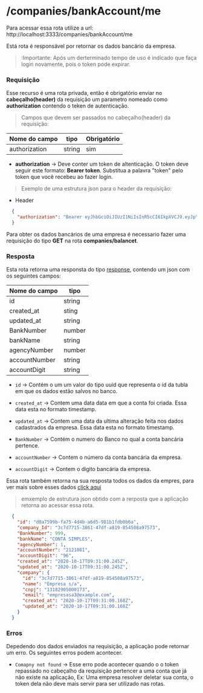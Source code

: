 # /companies/bankAccount/me

 Para acessar essa rota utilize a url: http://localhost:3333/companies/bankAccount/me

Está rota é responsável por retornar os dados bancário da empresa.

> :Importante: Após um derterminado tempo de uso é indicado que faça login novamente, pois o token pode expirar.

### Requisição

  Esse recurso é uma rota privada, então é obrigatório enviar no **cabeçalho(header)** da requisição um parametro nomeado como **authorization** contendo o teken de autenticação.

 > Campos que devem ser passados no cabeçalho(header) da requisição:

  Nome do campo  | tipo   | Obrigatório
  -------  | ------ | -----------
  authorization     | string |  sim

  - **authorization** -> Deve conter um token de altenticação. O token deve seguir este formato: **Bearer token**. Substitua a palavra "token" pelo token que você recebeu ao fazer login.

  > Exemplo de uma estrutura json para o header da requisição:

  - Header

  ```json
    {
      "authorization": "Bearer eyJhbGciOiJIUzI1NiIsInR5cCI6IkpXVCJ9.eyJpYXQiOjE2MDI5MTYyNzcsImV4cCI6MTYwMjkyMzQ3Nywic3ViIjoiM2M3ZDc3MTUtMzg2MS00N2RmLWE4MTktODU0NTA4YTk3NTczIn0.Hny0UclzxxklnHYMP8FrBX4i4T79U5a2lgBMJMKxzFw"
    }
  ```

  Para obter os dados bancários de uma empresa é necessario fazer uma requisição do tipo **GET** na rota **companies/balancet**.

### Resposta

Esta rota retorna uma responsta do tipo [response](https://expressjs.com/pt-br/api.html#res), contendo um json com os seguintes campos:

Nome do campo   | tipo
  -------       | ------ |
  id            | string |
  created_at    | sting  |
  updated_at    | string |
  BankNumber    | number |
  bankName      | string |
  agencyNumber  | number |
  accountNumber | string |
  accountDigit  | string |


  - ```id``` -> Contém o um um valor do tipo uuid que representa o id da tubla em que os dados estão salvos no banco.

  - ```created_at``` -> Contem uma data data em que a conta foi criada. Essa data esta no formato timestamp.

  - ```updated_at``` -> Contem uma data da ultima alteração feita nos dados cadastrados da empresa. Essa data esta no formato timestamp.

  - ```BankNumber``` -> Contém o numero do Banco no qual a conta bancária pertence.

  - ```accountNumber``` -> Contem o número da conta bancária da empresa.

  - ```accountDigit``` -> Contem o digito bancária da empresa.

Essa rota também retorna na sua resposta todos os dados da empres, para ver mais sobre esses dados [click aqui]()

> emxemplo de  estrutura json obtido com a rerposta que a aplicação retorna ao acessar essa rota.

```json
  {
    "id": "d0a7599b-fa75-4d4b-a6d5-981b1fdb0b6a",
    "company_Id": "3c7d7715-3861-47df-a819-854508a97573",
    "BankNumber": 999,
    "bankName": "CONTA SIMPLES",
    "agencyNumber": 1,
    "accountNumber": "2121081",
    "accountDigit": "96",
    "created_at": "2020-10-17T09:31:00.245Z",
    "updated_at": "2020-10-17T09:31:00.245Z",
    "company": {
      "id": "3c7d7715-3861-47df-a819-854508a97573",
      "name": "Empresa s/a",
      "cnpj": "13182905000173",
      "email": "empresasa3@example.com",
      "created_at": "2020-10-17T09:31:00.168Z",
      "updated_at": "2020-10-17T09:31:00.168Z"
    }
  }
```

### Erros

Depedendo dos dados enviados na requisição, a aplicação pode retornar um erro. Os seguintes erros podem acontecer.

- ```Comapny not found``` -> Esse erro pode acontecer quando o o token repassado no cabeçalho da requisição pertencer a uma conta que já não existe na aplicação, Ex: Uma empresa resolver deletar sua conta, o token dela não deve mais servir para ser utilizado nas rotas.

